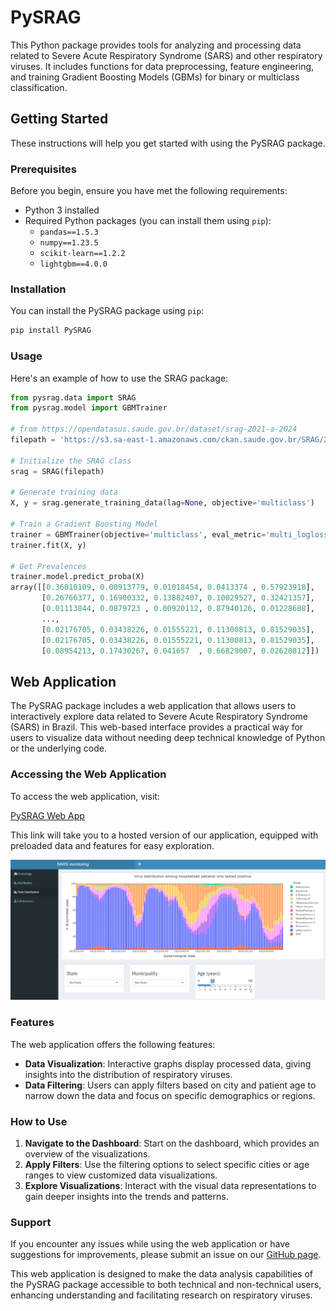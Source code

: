 # PySRAG

This Python package provides tools for analyzing and processing data related to Severe Acute Respiratory Syndrome (SARS) and other respiratory viruses. It includes functions for data preprocessing, feature engineering, and training Gradient Boosting Models (GBMs) for binary or multiclass classification.

## Getting Started

These instructions will help you get started with using the PySRAG package.

### Prerequisites

Before you begin, ensure you have met the following requirements:

- Python 3 installed
- Required Python packages (you can install them using `pip`):
  - `pandas==1.5.3`
  - `numpy==1.23.5`
  - `scikit-learn==1.2.2`
  - `lightgbm==4.0.0`

### Installation

You can install the PySRAG package using `pip`:

```python
pip install PySRAG
```

### Usage

Here's an example of how to use the SRAG package:

```python
from pysrag.data import SRAG
from pysrag.model import GBMTrainer

# from https://opendatasus.saude.gov.br/dataset/srag-2021-a-2024
filepath = 'https://s3.sa-east-1.amazonaws.com/ckan.saude.gov.br/SRAG/2023/INFLUD23-16-10-2023.csv' 

# Initialize the SRAG class
srag = SRAG(filepath)

# Generate training data
X, y = srag.generate_training_data(lag=None, objective='multiclass')

# Train a Gradient Boosting Model
trainer = GBMTrainer(objective='multiclass', eval_metric='multi_logloss')
trainer.fit(X, y)

# Get Prevalences
trainer.model.predict_proba(X)
array([[0.36010109, 0.00913779, 0.01018454, 0.0413374 , 0.57923918],
       [0.26766377, 0.16900332, 0.13882407, 0.10029527, 0.32421357],
       [0.01113844, 0.0879723 , 0.00920112, 0.87940126, 0.01228688],
       ...,
       [0.02176705, 0.03438226, 0.01555221, 0.11300813, 0.81529035],
       [0.02176705, 0.03438226, 0.01555221, 0.11300813, 0.81529035],
       [0.08954213, 0.17430267, 0.041657  , 0.66829007, 0.02620812]])
```

<!---
For more detailed information and examples, please refer to the package documentation.

## Documentation

You can find the full documentation for the SRAG package in the [docs](docs/) directory.

## Contributing

If you would like to contribute to this project, please follow these steps:

1. Fork the repository.
2. Create a new branch for your feature or bug fix: `git checkout -b feature/your-feature-name`
3. Commit your changes: `git commit -m "Add new feature"`
4. Push to your branch: `git push origin feature/your-feature-name`
5. Create a pull request.

## License

This project is licensed under the MIT License - see the [LICENSE](LICENSE) file for details.

## Acknowledgments

- Special thanks to the contributors and maintainers of the SRAG Analysis package.

Happy coding!
-->

## Web Application

The PySRAG package includes a web application that allows users to interactively explore data related to Severe Acute Respiratory Syndrome (SARS) in Brazil. This web-based interface provides a practical way for users to visualize data without needing deep technical knowledge of Python or the underlying code.

### Accessing the Web Application

To access the web application, visit:

[PySRAG Web App](https://joaoflavio.shinyapps.io/Prevalencia_SRAG/)

This link will take you to a hosted version of our application, equipped with preloaded data and features for easy exploration.
 
[![](webapp_PySRAG.png)](https://joaoflavio.shinyapps.io/Prevalencia_SRAG/)

### Features

The web application offers the following features:

- **Data Visualization**: Interactive graphs display processed data, giving insights into the distribution of respiratory viruses.
- **Data Filtering**: Users can apply filters based on city and patient age to narrow down the data and focus on specific demographics or regions.

### How to Use

1. **Navigate to the Dashboard**: Start on the dashboard, which provides an overview of the visualizations.
2. **Apply Filters**: Use the filtering options to select specific cities or age ranges to view customized data visualizations.
4. **Explore Visualizations**: Interact with the visual data representations to gain deeper insights into the trends and patterns.

### Support

If you encounter any issues while using the web application or have suggestions for improvements, please submit an issue on our [GitHub page](https://github.com/joao-1988/PySRAG/issues).

This web application is designed to make the data analysis capabilities of the PySRAG package accessible to both technical and non-technical users, enhancing understanding and facilitating research on respiratory viruses.
